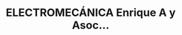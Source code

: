 ---
title: "ELECTROMECÁNICA Enrique A y Asoc..."
url: /la-aurora/electromecanica-enrique-a-y-asoc/
shop: piezas de automóviles
---